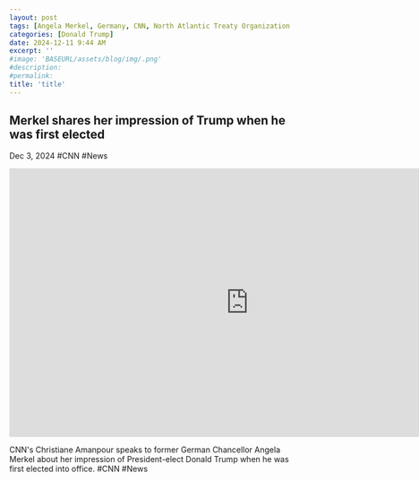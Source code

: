 ```yaml
---
layout: post
tags: [Angela Merkel, Germany, CNN, North Atlantic Treaty Organization (NATO), interview, politics]
categories: [Donald Trump]
date: 2024-12-11 9:44 AM
excerpt: ''
#image: 'BASEURL/assets/blog/img/.png'
#description:
#permalink:
title: 'title'
---
```



## Merkel shares her impression of Trump when he was first elected

Dec 3, 2024 #CNN #News

<iframe width="853" height="480" src="https://www.youtube.com/embed/HFXRUNsK9Nk" title="Merkel shares her impression of Trump when he was first elected" frameborder="0" allow="accelerometer; autoplay; clipboard-write; encrypted-media; gyroscope; picture-in-picture; web-share" referrerpolicy="strict-origin-when-cross-origin" allowfullscreen></iframe>

CNN's Christiane Amanpour speaks to former German Chancellor Angela Merkel about her impression of President-elect Donald Trump when he was first elected into office. #CNN #News
